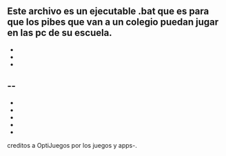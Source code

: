Este archivo es un ejecutable .bat que es para que los pibes que van a un colegio puedan jugar en las pc de su escuela.
-
-
-
-
--
-
-
-
-
-
-
creditos a OptiJuegos por los juegos y apps-.
